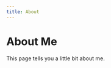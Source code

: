 ```yaml
---
title: About
---
```


<div class="container">
	<div class="page-heading">
		<h1>About Me</h1>
	</div>
	This page tells you a little bit about me.
</div>

